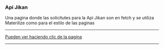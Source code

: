 ### Api Jikan

Una pagina donde las solicitutes para la Api Jikan son en fetch y se utiliza Materilize como para el estilo de las paginas

<hr>

[Pueden ver haciendo clic de la pagina](https://martinhpcodecnoob.github.io/ApiJikan/)

<hr>
